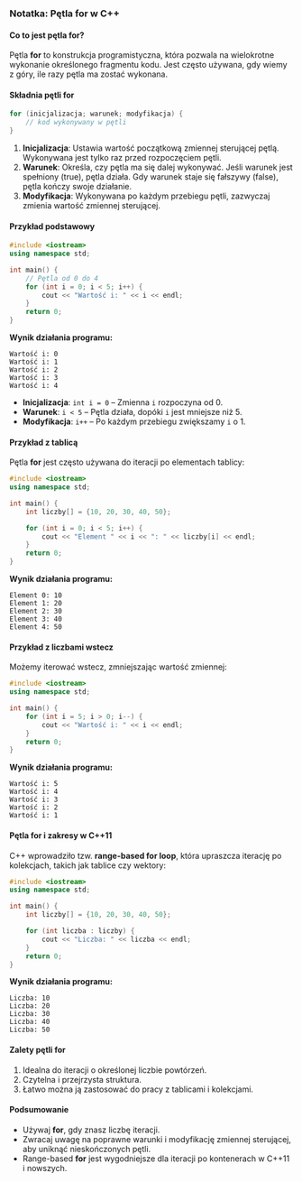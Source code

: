 ### Notatka: Pętla **for** w C++

#### Co to jest pętla **for**?

Pętla **for** to konstrukcja programistyczna, która pozwala na wielokrotne wykonanie określonego fragmentu kodu. Jest często używana, gdy wiemy z góry, ile razy pętla ma zostać wykonana.

#### Składnia pętli **for**

```cpp
for (inicjalizacja; warunek; modyfikacja) {
    // kod wykonywany w pętli
}
```

1. **Inicjalizacja**: Ustawia wartość początkową zmiennej sterującej pętlą. Wykonywana jest tylko raz przed rozpoczęciem pętli.  
2. **Warunek**: Określa, czy pętla ma się dalej wykonywać. Jeśli warunek jest spełniony (true), pętla działa. Gdy warunek staje się fałszywy (false), pętla kończy swoje działanie.  
3. **Modyfikacja**: Wykonywana po każdym przebiegu pętli, zazwyczaj zmienia wartość zmiennej sterującej.

#### Przykład podstawowy

```cpp
#include <iostream>
using namespace std;

int main() {
    // Pętla od 0 do 4
    for (int i = 0; i < 5; i++) {
        cout << "Wartość i: " << i << endl;
    }
    return 0;
}
```

**Wynik działania programu:**
```
Wartość i: 0
Wartość i: 1
Wartość i: 2
Wartość i: 3
Wartość i: 4
```

- **Inicjalizacja**: `int i = 0` – Zmienna `i` rozpoczyna od 0.  
- **Warunek**: `i < 5` – Pętla działa, dopóki `i` jest mniejsze niż 5.  
- **Modyfikacja**: `i++` – Po każdym przebiegu zwiększamy `i` o 1.

#### Przykład z tablicą

Pętla **for** jest często używana do iteracji po elementach tablicy:

```cpp
#include <iostream>
using namespace std;

int main() {
    int liczby[] = {10, 20, 30, 40, 50};

    for (int i = 0; i < 5; i++) {
        cout << "Element " << i << ": " << liczby[i] << endl;
    }
    return 0;
}
```

**Wynik działania programu:**
```
Element 0: 10
Element 1: 20
Element 2: 30
Element 3: 40
Element 4: 50
```

#### Przykład z liczbami wstecz

Możemy iterować wstecz, zmniejszając wartość zmiennej:

```cpp
#include <iostream>
using namespace std;

int main() {
    for (int i = 5; i > 0; i--) {
        cout << "Wartość i: " << i << endl;
    }
    return 0;
}
```

**Wynik działania programu:**
```
Wartość i: 5
Wartość i: 4
Wartość i: 3
Wartość i: 2
Wartość i: 1
```

#### Pętla **for** i zakresy w C++11

C++ wprowadziło tzw. **range-based for loop**, która upraszcza iterację po kolekcjach, takich jak tablice czy wektory:

```cpp
#include <iostream>
using namespace std;

int main() {
    int liczby[] = {10, 20, 30, 40, 50};

    for (int liczba : liczby) {
        cout << "Liczba: " << liczba << endl;
    }
    return 0;
}
```

**Wynik działania programu:**
```
Liczba: 10
Liczba: 20
Liczba: 30
Liczba: 40
Liczba: 50
```

#### Zalety pętli **for**
1. Idealna do iteracji o określonej liczbie powtórzeń.  
2. Czytelna i przejrzysta struktura.  
3. Łatwo można ją zastosować do pracy z tablicami i kolekcjami.

#### Podsumowanie

- Używaj **for**, gdy znasz liczbę iteracji.  
- Zwracaj uwagę na poprawne warunki i modyfikację zmiennej sterującej, aby uniknąć nieskończonych pętli.  
- Range-based **for** jest wygodniejsze dla iteracji po kontenerach w C++11 i nowszych.
